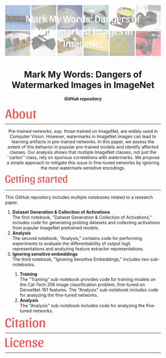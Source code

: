 <div align="center">
  <img src="./assets/images/logo.png" width="1750"/>
</div>

<div align="center"><h1>Mark My Words: Dangers of Watermarked Images in ImageNet</h1>
<h5>GitHub repository</h5>

[comment]: <> (<h5 href="https://google.com">Paper link</h5></div>)

<div align="left">
<img src="./assets/images/About.svg" height="32"/>
</div>
<hr />

Pre-trained networks, esp. those trained on ImageNet, are widely used in Computer Vision. However, watermarks in ImageNet images can lead to learning artifacts in pre-trained networks. In this paper, we assess the extent of this behavior in popular pre-trained models and identify affected classes. Our analysis shows that multiple ImageNet classes, not just the ``carton'' class, rely on spurious correlations with watermarks. We propose a simple approach to mitigate this issue in fine-tuned networks by ignoring the most watermark-sensitive encodings.

<div align="left">
<img src="./assets/images/Getting%20started.svg" height="32"/>
</div>
<hr />

<div align="left">

This GitHub repository includes multiple notebooks related to a research paper.

<ol>
  <li><b> Dataset Generation & Collection of Activations </b></li>
    The first notebook, "Dataset Generation & Collection of Activations," includes code for generating probing datasets and collecting activations from popular ImageNet pretrained models.
  <li><b>Analysis </b></li>
    The second notebook, "Analysis," contains code for performing experiments to evaluate the differentiability of output logit representations and analyzing feature extractor representations.
  <li><b> Ignoring sensitive embeddings </b></li>
    The third notebook, "Ignoring Sensitive Embeddings," includes two sub-notebooks.
    <ol>
      <li><b> Training </b></li>
        The "Training" sub-notebook provides code for training models on the Cal-Tech 256 image classification problem, fine-tuned on DenseNet-161 features. The "Analysis" sub-notebook includes code for analyzing the fine-tuned networks.
      <li><b>Analysis </b></li>
       The "Analysis" sub-notebook includes code for analyzing the fine-tuned networks.
    </ol>

</ol>

</div>

<div align="left">
<img src="./assets/images/Citation.svg" height="32"/>
</div>
<hr />

<div align="left">
<img src="./assets/images/License.svg" height="32"/>
</div>
<hr />